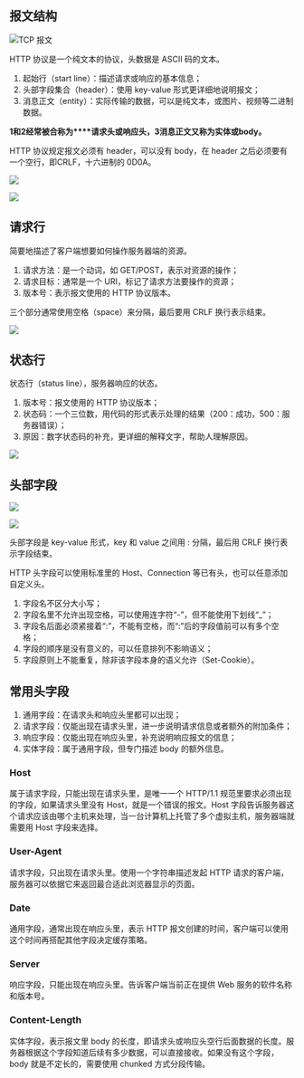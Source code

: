 ## 报文结构
![TCP 报文](/images/1651843947979-c7956da3-6062-4d6e-901e-5f2ec97febc6.png)

HTTP 协议是一个纯文本的协议，头数据是 ASCII 码的文本。

1. 起始行（start line）：描述请求或响应的基本信息；
2. 头部字段集合（header）：使用 key-value 形式更详细地说明报文；
3. 消息正文（entity）：实际传输的数据，可以是纯文本，或图片、视频等二进制数据。

**1和2经常被合称为****请求头或响应头，3消息正文又称为实体或body。**

HTTP 协议规定报文必须有 header，可以没有 body，在 header 之后必须要有一个空行，即CRLF，十六进制的 0D0A。

![](/images/1651844296065-cc69c4b5-0ca9-4ca2-8a09-f8d1150a39c6.png)

![](/images/1651844434061-a9219665-5599-4f3c-9712-c91e6bbfd84d.png)

## 请求行
简要地描述了客户端想要如何操作服务器端的资源。

1. 请求方法：是一个动词，如 GET/POST，表示对资源的操作；
2. 请求目标：通常是一个 URI，标记了请求方法要操作的资源；
3. 版本号：表示报文使用的 HTTP 协议版本。

三个部分通常使用空格（space）来分隔，最后要用 CRLF 换行表示结束。

![](/images/1651844570976-87c19274-0778-43a1-8340-1dee7f03c2ee.png)

## 状态行
状态行（status line），服务器响应的状态。

1. 版本号：报文使用的 HTTP 协议版本；
2. 状态码：一个三位数，用代码的形式表示处理的结果（200：成功，500：服务器错误）；
3. 原因：数字状态码的补充，更详细的解释文字，帮助人理解原因。

![](/images/1651844831255-5a48540f-844a-4cfe-958b-1af2d06782d6.png)

## 头部字段
![](/images/1651844903061-4cb3b7e3-923b-48ce-8810-3832db762f89.png)

![](/images/1651844926345-b1590d10-2a42-46c3-a782-d3762f32a728.png)

头部字段是 key-value 形式，key 和 value 之间用 : 分隔，最后用 CRLF 换行表示字段结束。

HTTP 头字段可以使用标准里的 Host、Connection 等已有头，也可以任意添加自定义头。

1. 字段名不区分大小写；
2. 字段名里不允许出现空格，可以使用连字符“-”，但不能使用下划线“_”；
3. 字段名后面必须紧接着“:”，不能有空格，而“:”后的字段值前可以有多个空格；
4. 字段的顺序是没有意义的，可以任意排列不影响语义；
5. 字段原则上不能重复，除非该字段本身的语义允许（Set-Cookie）。

## 常用头字段
1. 通用字段：在请求头和响应头里都可以出现；
2. 请求字段：仅能出现在请求头里，进一步说明请求信息或者额外的附加条件；
3. 响应字段：仅能出现在响应头里，补充说明响应报文的信息；
4. 实体字段：属于通用字段，但专门描述 body 的额外信息。

### Host
属于请求字段，只能出现在请求头里，是唯一一个 HTTP/1.1 规范里要求必须出现的字段，如果请求头里没有 Host，就是一个错误的报文。Host 字段告诉服务器这个请求应该由哪个主机来处理，当一台计算机上托管了多个虚拟主机，服务器端就需要用 Host 字段来选择。

### User-Agent
请求字段，只出现在请求头里。使用一个字符串描述发起 HTTP 请求的客户端，服务器可以依据它来返回最合适此浏览器显示的页面。

### Date
通用字段，通常出现在响应头里，表示 HTTP 报文创建的时间，客户端可以使用这个时间再搭配其他字段决定缓存策略。

### Server
响应字段，只能出现在响应头里。告诉客户端当前正在提供 Web 服务的软件名称和版本号。

### Content-Length
实体字段，表示报文里 body 的长度，即请求头或响应头空行后面数据的长度。服务器根据这个字段知道后续有多少数据，可以直接接收。如果没有这个字段，body 就是不定长的，需要使用 chunked 方式分段传输。

